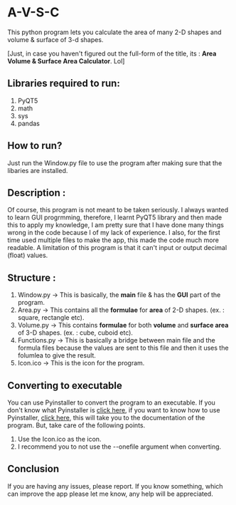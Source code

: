 # A-V-S-C
This python program lets you calculate the area of many 2-D shapes and volume &amp; surface of 3-d shapes.

[Just, in case you haven't figured out the full-form of the title, its : **Area Volume &amp; Surface Area Calculator**. Lol]

<h2>Libraries required to run:</h2>

1. PyQT5 
2. math
3. sys
4. pandas

<h2>How to run?</h2>

Just run the Window.py file to use the program after making sure that the libaries are installed.

<h2>Description :</h2> 

Of course, this program is not meant to be taken seriously. I always wanted to learn GUI progrmming, therefore, I learnt PyQT5 library and then made this to apply my knowledge, I am pretty sure that I have done many things wrong in the code because I of my lack of experience. I also, for the first time used multiple files to make the app, this made the code much more readable. A limitation of this program is that it can't input or output decimal (float) values. 

<h2>Structure :</h2>

1. Window.py  ->  This is basically, the **main** file &amp; has the **GUI** part of the program. 
2. Area.py    ->  This contains all the **formulae** for **area** of 2-D shapes. (ex. : square, rectangle etc).
3. Volume.py  ->  This contains **formulae** for both **volume** and **surface area** of 3-D shapes. (ex. : cube, cuboid etc).
4. Functions.py -> This is basically a bridge between main file and the formula files because the values are sent to this file and then it uses the folumlea to give the result. 
5. Icon.ico -> This is the icon for the program. 

<h2>Converting to executable</h2>

 You can use Pyinstaller to convert the program to an executable. If you don't know what Pyinstaller is [click here](https://pypi.org/project/pyinstaller/), if you want to know how to use Pyinstaller, [click here](https://pyinstaller.readthedocs.io/en/stable/usage.html), this will take you to the documentation of the program. But, take care of the following points. 

1. Use the Icon.ico as the icon.
2. I recommend you to not use the --onefile argument when converting.

<h2>Conclusion</h2>

If you are having any issues, please report. If you know something, which can improve the app please let me know, any help will be appreciated.

